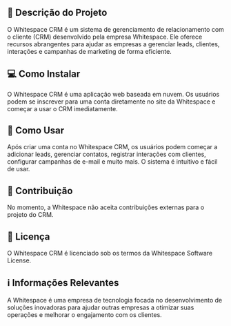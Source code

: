 ## 🚀 Descrição do Projeto
O Whitespace CRM é um sistema de gerenciamento de relacionamento com o cliente (CRM) desenvolvido pela empresa Whitespace. Ele oferece recursos abrangentes para ajudar as empresas a gerenciar leads, clientes, interações e campanhas de marketing de forma eficiente.

## 💻 Como Instalar
O Whitespace CRM é uma aplicação web baseada em nuvem. Os usuários podem se inscrever para uma conta diretamente no site da Whitespace e começar a usar o CRM imediatamente.

## 🎯 Como Usar
Após criar uma conta no Whitespace CRM, os usuários podem começar a adicionar leads, gerenciar contatos, registrar interações com clientes, configurar campanhas de e-mail e muito mais. O sistema é intuitivo e fácil de usar.

## 🤝 Contribuição
No momento, a Whitespace não aceita contribuições externas para o projeto do CRM.

## 📝 Licença
O Whitespace CRM é licenciado sob os termos da Whitespace Software License.

## ℹ️ Informações Relevantes
A Whitespace é uma empresa de tecnologia focada no desenvolvimento de soluções inovadoras para ajudar outras empresas a otimizar suas operações e melhorar o engajamento com os clientes.
